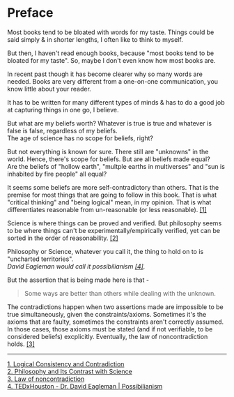# Preface

Most books tend to be bloated with words for my taste. Things could be said simply & in shorter lengths, I often like to think to myself.  

But then, I haven't read enough books, because "most books tend to be bloated for my taste". So, maybe I don't even know how most books are.  

In recent past though it has become clearer why so many words are needed.
Books are very different from a one-on-one communication, you know little about your reader.  

It has to be written for many different types of minds & has to do a good job at capturing things in one go, I believe.

But what are my beliefs worth? Whatever is true is true and whatever is false is false, regardless of my beliefs.  
The age of science has no scope for beliefs, right?  

But not everything is known for sure. There still are "unknowns" in the world. Hence, there's scope for beliefs. But are all beliefs made equal?  
Are the beliefs of "hollow earth", "multple earths in multiverses" and "sun is inhabited by fire people" all equal?  

It seems some beliefs are more self-contradictory than others. That is the premise for most things that are going to follow in this book. That is what "critical thinking" and "being logical" mean, in my opinion. That is what differentiates reasonable from un-reasonable (or less reasonable). [[1]](https://www.csus.edu/indiv/m/mayesgr/phl4/handouts/phl4contradiction.htm#:~:text=In%20logic%2C%20it%20is%20a,some%20simple%20examples%20of%20contradictions.)

Science is where things can be proved and verified. But philosophy seems to be where things can't be experimentally/empirically verified, yet can be sorted in the order of reasonability. [[2]](https://1000wordphilosophy.com/2018/02/13/philosophy-and-its-contrast-with-science/#:~:text=Science%20is%20about%20empirical%20knowledge,knowledge%20(if%20it%20exists).&text=Science%20is%20about%20descriptive%20facts,objects%20(if%20they%20exist).)  

Philosophy or Science, whatever you call it, the thing to hold on to is "uncharted territories".   
*David Eagleman would call it possibilianism [[4]](https://www.youtube.com/watch?v=LENqnjZGX0A).*  

But the assertion that is being made here is that -

> Some ways are better than others while dealing with the unknown.

The contradictions happen when two assertions made are impossible to be true simultaneously, given the constraints/axioms. Sometimes it's the axioms that are faulty, sometimes the constraints aren't correctly assumed. In those cases, those axioms must be stated (and if not verifiable, to be considered beliefs) excplicitly. Eventually, the law of noncontradiction holds. [[3]](https://en.wikipedia.org/wiki/Law_of_noncontradiction)

---

[1. Logical Consistency and Contradiction](https://www.csus.edu/indiv/m/mayesgr/phl4/handouts/phl4contradiction.htm#:~:text=In%20logic%2C%20it%20is%20a,some%20simple%20examples%20of%20contradictions.)  
[2. Philosophy and Its Contrast with Science](https://1000wordphilosophy.com/2018/02/13/philosophy-and-its-contrast-with-science/#:~:text=Science%20is%20about%20empirical%20knowledge,knowledge%20(if%20it%20exists).&text=Science%20is%20about%20descriptive%20facts,objects%20(if%20they%20exist).)  
[3. Law of noncontradiction](https://en.wikipedia.org/wiki/Law_of_noncontradiction)  
[4. TEDxHouston - Dr. David Eagleman | Possibilianism](https://www.youtube.com/watch?v=LENqnjZGX0A)
